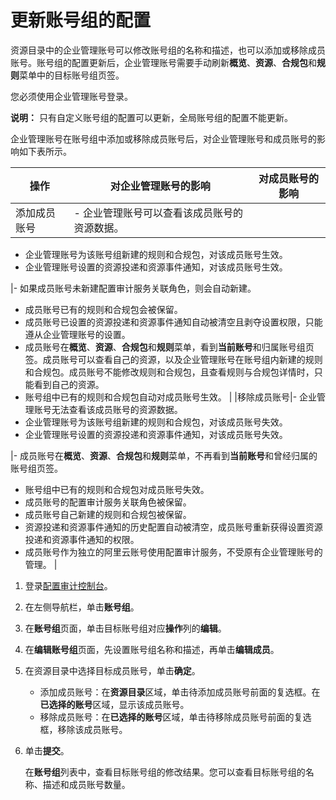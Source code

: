 # 更新账号组的配置

资源目录中的企业管理账号可以修改账号组的名称和描述，也可以添加或移除成员账号。账号组的配置更新后，企业管理账号需要手动刷新**概览**、**资源**、**合规包**和**规则**菜单中的目标账号组页签。

您必须使用企业管理账号登录。

**说明：** 只有自定义账号组的配置可以更新，全局账号组的配置不能更新。

企业管理账号在账号组中添加或移除成员账号后，对企业管理账号和成员账号的影响如下表所示。

|操作|对企业管理账号的影响|对成员账号的影响|
|--|----------|--------|
|添加成员账号|-   企业管理账号可以查看该成员账号的资源数据。
-   企业管理账号为该账号组新建的规则和合规包，对该成员账号生效。
-   企业管理账号设置的资源投递和资源事件通知，对该成员账号生效。

|-   如果成员账号未新建配置审计服务关联角色，则会自动新建。
-   成员账号已有的规则和合规包会被保留。
-   成员账号已设置的资源投递和资源事件通知自动被清空且剥夺设置权限，只能遵从企业管理账号的设置。
-   成员账号在**概览**、**资源**、**合规包**和**规则**菜单，看到**当前账号**和归属账号组页签。成员账号可以查看自己的资源，以及企业管理账号在账号组内新建的规则和合规包。成员账号不能修改规则和合规包，且查看规则与合规包详情时，只能看到自己的资源。
-   账号组中已有的规则和合规包自动对成员账号生效。 |
|移除成员账号|-   企业管理账号无法查看该成员账号的资源数据。
-   企业管理账号为该账号组新建的规则和合规包，对该成员账号失效。
-   企业管理账号设置的资源投递和资源事件通知，对该成员账号失效。

|-   成员账号在**概览**、**资源**、**合规包**和**规则**菜单，不再看到**当前账号**和曾经归属的账号组页签。
-   账号组中已有的规则和合规包对成员账号失效。
-   成员账号的配置审计服务关联角色被保留。
-   成员账号自己新建的规则和合规包被保留。
-   资源投递和资源事件通知的历史配置自动被清空，成员账号重新获得设置资源投递和资源事件通知的权限。
-   成员账号作为独立的阿里云账号使用配置审计服务，不受原有企业管理账号的管理。 |

1.  登录[配置审计控制台](https://config.console.aliyun.com)。

2.  在左侧导航栏，单击**账号组**。

3.  在**账号组**页面，单击目标账号组对应**操作**列的**编辑**。

4.  在**编辑账号组**页面，先设置账号组名称和描述，再单击**编辑成员**。

5.  在资源目录中选择目标成员账号，单击**确定**。

    -   添加成员账号：在**资源目录**区域，单击待添加成员账号前面的复选框。在**已选择的账号**区域，显示该成员账号。
    -   移除成员账号：在**已选择的账号**区域，单击待移除成员账号前面的复选框，移除该成员账号。
6.  单击**提交**。

    在**账号组**列表中，查看目标账号组的修改结果。您可以查看目标账号组的名称、描述和成员账号数量。


